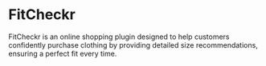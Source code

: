 # FitCheckr
FitCheckr is an online shopping plugin designed to help customers confidently purchase clothing by providing detailed size recommendations, ensuring a perfect fit every time. 
